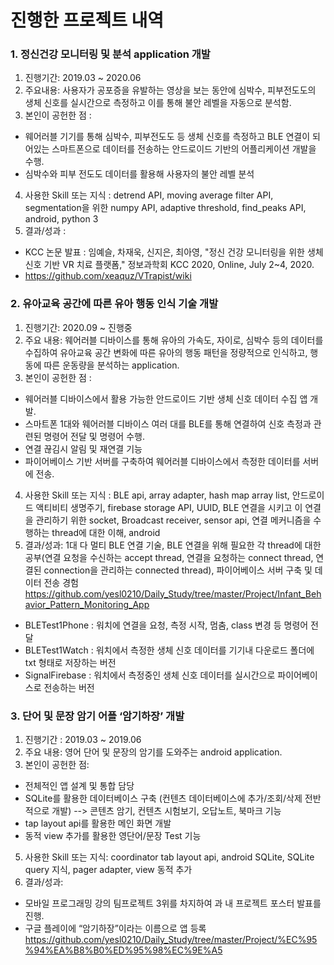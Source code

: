 # 진행한 프로젝트 내역


### 1. 정신건강 모니터링 및 분석 application 개발 
1) 진행기간: 2019.03 ~ 2020.06
2) 주요내용: 사용자가 공포증을 유발하는 영상을 보는 동안에 심박수, 피부전도도의 생체 신호를 실시간으로 측정하고 이를 통해 불안 레벨을 자동으로 분석함. 
3) 본인이 공헌한 점 :
- 웨어러블 기기를 통해 심박수, 피부전도도 등 생체 신호를 측정하고 BLE 연결이 되어있는 스마트폰으로 데이터를 전송하는 안드로이드 기반의 어플리케이션 개발을 수행.
- 심박수와 피부 전도도 데이터를 활용해 사용자의 불안 레벨 분석
4) 사용한 Skill 또는 지식 : detrend API, moving average filter API, segmentation을 위한 numpy API, adaptive threshold, find_peaks API, android, python 3
5) 결과/성과 :
* KCC 논문 발표 : 임예슬, 차재욱, 신지은, 최아영, "정신 건강 모니터링을 위한 생체신호 기반 VR 치료 플랫폼," 정보과학회 KCC 2020, Online, July 2~4, 2020.
* https://github.com/xeaquz/VTrapist/wiki

### 2. 유아교육 공간에 따른 유아 행동 인식 기술 개발
1) 진행기간: 2020.09 ~ 진행중
2) 주요 내용: 웨어러블 디바이스를 통해 유아의 가속도, 자이로, 심박수 등의 데이터를 수집하여 유아교육 공간 변화에 따른 유아의 행동 패턴을 정량적으로 인식하고, 행동에 따른 운동량을 분석하는 application.
3) 본인이 공헌한 점 :
- 웨어러블 디바이스에서 활용 가능한 안드로이드 기반 생체 신호 데이터 수집 앱 개발.
- 스마트폰 1대와 웨어러블 디바이스 여러 대를 BLE를 통해 연결하여 신호 측정과 관련된 명령어 전달 및 명령어 수행.
- 연결 끊김시 알림 및 재연결 기능
- 파이어베이스 기반 서버를 구축하여 웨어러블 디바이스에서 측정한 데이터를 서버에 전송.
4) 사용한 Skill 또는 지식 : BLE api, array adapter, hash map array list, 안드로이드 액티비티 생명주기, firebase storage API, UUID, BLE 연결을 시키고 이 연결을 관리하기 위한 socket, Broadcast receiver, sensor api, 연결 메커니즘을 수행하는 thread에 대한 이해, android
5) 결과/성과:
1대 다 멀티 BLE 연결 기술, BLE 연결을 위해 필요한 각 thread에 대한 공부(연결 요청을 수신하는 accept thread, 연결을 요청하는 connect thread, 연결된 connection을 관리하는 connected thread), 파이어베이스 서버 구축 및 데이터 전송 경험
https://github.com/yesl0210/Daily_Study/tree/master/Project/Infant_Behavior_Pattern_Monitoring_App

* BLETest1Phone : 워치에 연결을 요청, 측정 시작, 멈춤, class 변경 등 명령어 전달
* BLETest1Watch : 워치에서 측정한 생체 신호 데이터를 기기내 다운로드 폴더에 txt 형태로 저장하는 버전
* SignalFirebase : 워치에서 측정중인 생체 신호 데이터를 실시간으로 파이어베이스로 전송하는 버전

### 3. 단어 및 문장 암기 어플 ‘암기하장’ 개발
1) 진행기간 : 2019.03 ~ 2019.06
2) 주요 내용: 영어 단어 및 문장의 암기를 도와주는 android application.
3) 본인이 공헌한 점:
- 전체적인 앱 설계 및 통합 담당
- SQLite를 활용한 데이터베이스 구축 (컨텐츠 데이터베이스에 추가/조회/삭제 전반적으로 개발)
  --> 콘텐츠 암기, 컨텐츠 시험보기, 오답노트, 북마크 기능
- tap layout api를 활용한 메인 화면 개발
- 동적 view 추가를 활용한 영단어/문장 Test 기능
5) 사용한 Skill 또는 지식: coordinator tab layout api, android SQLite, SQLite query 지식, pager adapter, view 동적 추가
6) 결과/성과:
- 모바일 프로그래밍 강의 팀프로젝트 3위를 차지하여 과 내 프로젝트 포스터 발표를 진행.
- 구글 플레이에 “암기하장”이라는 이름으로 앱 등록
https://github.com/yesl0210/Daily_Study/tree/master/Project/%EC%95%94%EA%B8%B0%ED%95%98%EC%9E%A5

